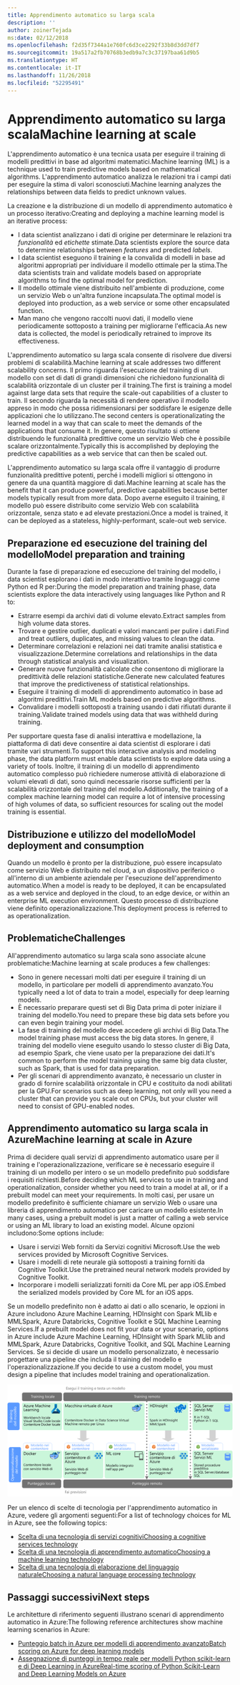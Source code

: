 ```yaml
---
title: Apprendimento automatico su larga scala
description: ''
author: zoinerTejada
ms:date: 02/12/2018
ms.openlocfilehash: f2d35f7344a1e760fc6d3ce2292f33b8d3dd7df7
ms.sourcegitcommit: 19a517a2fb70768b3edb9a7c3c37197baa61d9b5
ms.translationtype: HT
ms.contentlocale: it-IT
ms.lasthandoff: 11/26/2018
ms.locfileid: "52295491"
---
```

# <a name="machine-learning-at-scale"></a><span data-ttu-id="af765-102">Apprendimento automatico su larga scala</span><span class="sxs-lookup"><span data-stu-id="af765-102">Machine learning at scale</span></span>

<span data-ttu-id="af765-103">L'apprendimento automatico è una tecnica usata per eseguire il training di modelli predittivi in base ad algoritmi matematici.</span><span class="sxs-lookup"><span data-stu-id="af765-103">Machine learning (ML) is a technique used to train predictive models based on mathematical algorithms.</span></span> <span data-ttu-id="af765-104">L'apprendimento automatico analizza le relazioni tra i campi dati per eseguire la stima di valori sconosciuti.</span><span class="sxs-lookup"><span data-stu-id="af765-104">Machine learning analyzes the relationships between data fields to predict unknown values.</span></span>

<span data-ttu-id="af765-105">La creazione e la distribuzione di un modello di apprendimento automatico è un processo iterativo:</span><span class="sxs-lookup"><span data-stu-id="af765-105">Creating and deploying a machine learning model is an iterative process:</span></span>

* <span data-ttu-id="af765-106">I data scientist analizzano i dati di origine per determinare le relazioni tra *funzionalità* ed *etichette* stimate.</span><span class="sxs-lookup"><span data-stu-id="af765-106">Data scientists explore the source data to determine relationships between *features* and predicted *labels*.</span></span>
* <span data-ttu-id="af765-107">I data scientist eseguono il training e la convalida di modelli in base ad algoritmi appropriati per individuare il modello ottimale per la stima.</span><span class="sxs-lookup"><span data-stu-id="af765-107">The data scientists train and validate models based on appropriate algorithms to find the optimal model for prediction.</span></span>
* <span data-ttu-id="af765-108">Il modello ottimale viene distribuito nell'ambiente di produzione, come un servizio Web o un'altra funzione incapsulata.</span><span class="sxs-lookup"><span data-stu-id="af765-108">The optimal model is deployed into production, as a web service or some other encapsulated function.</span></span>
* <span data-ttu-id="af765-109">Man mano che vengono raccolti nuovi dati, il modello viene periodicamente sottoposto a training per migliorarne l'efficacia.</span><span class="sxs-lookup"><span data-stu-id="af765-109">As new data is collected, the model is periodically retrained to improve its effectiveness.</span></span>

<span data-ttu-id="af765-110">L'apprendimento automatico su larga scala consente di risolvere due diversi problemi di scalabilità.</span><span class="sxs-lookup"><span data-stu-id="af765-110">Machine learning at scale addresses two different scalability concerns.</span></span> <span data-ttu-id="af765-111">Il primo riguarda l'esecuzione del training di un modello con set di dati di grandi dimensioni che richiedono funzionalità di scalabilità orizzontale di un cluster per il training.</span><span class="sxs-lookup"><span data-stu-id="af765-111">The first is training a model against large data sets that require the scale-out capabilities of a cluster to train.</span></span> <span data-ttu-id="af765-112">Il secondo riguarda la necessità di rendere operativo il modello appreso in modo che possa ridimensionarsi per soddisfare le esigenze delle applicazioni che lo utilizzano.</span><span class="sxs-lookup"><span data-stu-id="af765-112">The second centers is operationalizating the learned model in a way that can scale to meet the demands of the applications that consume it.</span></span> <span data-ttu-id="af765-113">In genere, questo risultato si ottiene distribuendo le funzionalità predittive come un servizio Web che è possibile scalare orizzontalmente.</span><span class="sxs-lookup"><span data-stu-id="af765-113">Typically this is accomplished by deploying the predictive capabilities as a web service that can then be scaled out.</span></span>

<span data-ttu-id="af765-114">L'apprendimento automatico su larga scala offre il vantaggio di produrre funzionalità predittive potenti, perché i modelli migliori si ottengono in genere da una quantità maggiore di dati.</span><span class="sxs-lookup"><span data-stu-id="af765-114">Machine learning at scale has the benefit that it can produce powerful, predictive capabilities because better models typically result from more data.</span></span> <span data-ttu-id="af765-115">Dopo averne eseguito il training, il modello può essere distribuito come servizio Web con scalabilità orizzontale, senza stato e ad elevate prestazioni.</span><span class="sxs-lookup"><span data-stu-id="af765-115">Once a model is trained, it can be deployed as a stateless, highly-performant, scale-out web service.</span></span> 

## <a name="model-preparation-and-training"></a><span data-ttu-id="af765-116">Preparazione ed esecuzione del training del modello</span><span class="sxs-lookup"><span data-stu-id="af765-116">Model preparation and training</span></span>

<span data-ttu-id="af765-117">Durante la fase di preparazione ed esecuzione del training del modello, i data scientist esplorano i dati in modo interattivo tramite linguaggi come Python ed R per:</span><span class="sxs-lookup"><span data-stu-id="af765-117">During the model preparation and training phase, data scientists explore the data interactively using languages like Python and R to:</span></span>

* <span data-ttu-id="af765-118">Estrarre esempi da archivi dati di volume elevato.</span><span class="sxs-lookup"><span data-stu-id="af765-118">Extract samples from high volume data stores.</span></span>
* <span data-ttu-id="af765-119">Trovare e gestire outlier, duplicati e valori mancanti per pulire i dati.</span><span class="sxs-lookup"><span data-stu-id="af765-119">Find and treat outliers, duplicates, and missing values to clean the data.</span></span>
* <span data-ttu-id="af765-120">Determinare correlazioni e relazioni nei dati tramite analisi statistica e visualizzazione.</span><span class="sxs-lookup"><span data-stu-id="af765-120">Determine correlations and relationships in the data through statistical analysis and visualization.</span></span>
* <span data-ttu-id="af765-121">Generare nuove funzionalità calcolate che consentono di migliorare la predittività delle relazioni statistiche.</span><span class="sxs-lookup"><span data-stu-id="af765-121">Generate new calculated features that improve the predictiveness of statistical relationships.</span></span>
* <span data-ttu-id="af765-122">Eseguire il training di modelli di apprendimento automatico in base ad algoritmi predittivi.</span><span class="sxs-lookup"><span data-stu-id="af765-122">Train ML models based on predictive algorithms.</span></span>
* <span data-ttu-id="af765-123">Convalidare i modelli sottoposti a training usando i dati rifiutati durante il training.</span><span class="sxs-lookup"><span data-stu-id="af765-123">Validate trained models using data that was withheld during training.</span></span>

<span data-ttu-id="af765-124">Per supportare questa fase di analisi interattiva e modellazione, la piattaforma di dati deve consentire ai data scientist di esplorare i dati tramite vari strumenti.</span><span class="sxs-lookup"><span data-stu-id="af765-124">To support this interactive analysis and modeling phase, the data platform must enable data scientists to explore data using a variety of tools.</span></span> <span data-ttu-id="af765-125">Inoltre, il training di un modello di apprendimento automatico complesso può richiedere numerose attività di elaborazione di volumi elevati di dati, sono quindi necessarie risorse sufficienti per la scalabilità orizzontale del training del modello.</span><span class="sxs-lookup"><span data-stu-id="af765-125">Additionally, the training of a complex machine learning model can require a lot of intensive processing of high volumes of data, so sufficient resources for scaling out the model training is essential.</span></span>

## <a name="model-deployment-and-consumption"></a><span data-ttu-id="af765-126">Distribuzione e utilizzo del modello</span><span class="sxs-lookup"><span data-stu-id="af765-126">Model deployment and consumption</span></span>

<span data-ttu-id="af765-127">Quando un modello è pronto per la distribuzione, può essere incapsulato come servizio Web e distribuito nel cloud, a un dispositivo periferico o all'interno di un ambiente aziendale per l'esecuzione dell'apprendimento automatico.</span><span class="sxs-lookup"><span data-stu-id="af765-127">When a model is ready to be deployed, it can be encapsulated as a web service and deployed in the cloud, to an edge device, or within an enterprise ML execution environment.</span></span> <span data-ttu-id="af765-128">Questo processo di distribuzione viene definito operazionalizzazione.</span><span class="sxs-lookup"><span data-stu-id="af765-128">This deployment process is referred to as operationalization.</span></span>

## <a name="challenges"></a><span data-ttu-id="af765-129">Problematiche</span><span class="sxs-lookup"><span data-stu-id="af765-129">Challenges</span></span>

<span data-ttu-id="af765-130">All'apprendimento automatico su larga scala sono associate alcune problematiche:</span><span class="sxs-lookup"><span data-stu-id="af765-130">Machine learning at scale produces a few challenges:</span></span>

- <span data-ttu-id="af765-131">Sono in genere necessari molti dati per eseguire il training di un modello, in particolare per modelli di apprendimento avanzato.</span><span class="sxs-lookup"><span data-stu-id="af765-131">You typically need a lot of data to train a model, especially for deep learning models.</span></span>
- <span data-ttu-id="af765-132">È necessario preparare questi set di Big Data prima di poter iniziare il training del modello.</span><span class="sxs-lookup"><span data-stu-id="af765-132">You need to prepare these big data sets before you can even begin training your model.</span></span>
- <span data-ttu-id="af765-133">La fase di training del modello deve accedere gli archivi di Big Data.</span><span class="sxs-lookup"><span data-stu-id="af765-133">The model training phase must access the big data stores.</span></span> <span data-ttu-id="af765-134">In genere, il training del modello viene eseguito usando lo stesso cluster di Big Data, ad esempio Spark, che viene usato per la preparazione dei dati.</span><span class="sxs-lookup"><span data-stu-id="af765-134">It's common to perform the model training using the same big data cluster, such as Spark, that is used for data preparation.</span></span> 
- <span data-ttu-id="af765-135">Per gli scenari di apprendimento avanzato, è necessario un cluster in grado di fornire scalabilità orizzontale in CPU e costituito da nodi abilitati per la GPU.</span><span class="sxs-lookup"><span data-stu-id="af765-135">For scenarios such as deep learning, not only will you need a cluster that can provide you scale out on CPUs, but your cluster will need to consist of GPU-enabled nodes.</span></span>

## <a name="machine-learning-at-scale-in-azure"></a><span data-ttu-id="af765-136">Apprendimento automatico su larga scala in Azure</span><span class="sxs-lookup"><span data-stu-id="af765-136">Machine learning at scale in Azure</span></span>

<span data-ttu-id="af765-137">Prima di decidere quali servizi di apprendimento automatico usare per il training e l'operazionalizzazione, verificare se è necessario eseguire il training di un modello per intero o se un modello predefinito può soddisfare i requisiti richiesti.</span><span class="sxs-lookup"><span data-stu-id="af765-137">Before deciding which ML services to use in training and operationalization, consider whether you need to train a model at all, or if a prebuilt model can meet your requirements.</span></span> <span data-ttu-id="af765-138">In molti casi, per usare un modello predefinito è sufficiente chiamare un servizio Web o usare una libreria di apprendimento automatico per caricare un modello esistente.</span><span class="sxs-lookup"><span data-stu-id="af765-138">In many cases, using a prebuilt model is just a matter of calling a web service or using an ML library to load an existing model.</span></span> <span data-ttu-id="af765-139">Alcune opzioni includono:</span><span class="sxs-lookup"><span data-stu-id="af765-139">Some options include:</span></span> 

- <span data-ttu-id="af765-140">Usare i servizi Web forniti da Servizi cognitivi Microsoft.</span><span class="sxs-lookup"><span data-stu-id="af765-140">Use the web services provided by Microsoft Cognitive Services.</span></span>
- <span data-ttu-id="af765-141">Usare i modelli di rete neurale già sottoposti a training forniti da Cognitive Toolkit.</span><span class="sxs-lookup"><span data-stu-id="af765-141">Use the pretrained neural network models provided by Cognitive Toolkit.</span></span>
- <span data-ttu-id="af765-142">Incorporare i modelli serializzati forniti da Core ML per app iOS.</span><span class="sxs-lookup"><span data-stu-id="af765-142">Embed the serialized models provided by Core ML for an iOS apps.</span></span> 

<span data-ttu-id="af765-143">Se un modello predefinito non è adatto ai dati o allo scenario, le opzioni in Azure includono Azure Machine Learning, HDInsight con Spark MLlib e MMLSpark, Azure Databricks, Cognitive Toolkit e SQL Machine Learning Services.</span><span class="sxs-lookup"><span data-stu-id="af765-143">If a prebuilt model does not fit your data or your scenario, options in Azure include Azure Machine Learning, HDInsight with Spark MLlib and MMLSpark, Azure Databricks, Cognitive Toolkit, and SQL Machine Learning Services.</span></span> <span data-ttu-id="af765-144">Se si decide di usare un modello personalizzato, è necessario progettare una pipeline che includa il training del modello e l'operazionalizzazione.</span><span class="sxs-lookup"><span data-stu-id="af765-144">If you decide to use a custom model, you must design a pipeline that includes model training and operationalization.</span></span> 

![Opzioni di modelli in Azure](./images/machine-learning-model-training-and-deployment.png)

<span data-ttu-id="af765-146">Per un elenco di scelte di tecnologia per l'apprendimento automatico in Azure, vedere gli argomenti seguenti:</span><span class="sxs-lookup"><span data-stu-id="af765-146">For a list of technology choices for ML in Azure, see the following topics:</span></span>

- [<span data-ttu-id="af765-147">Scelta di una tecnologia di servizi cognitivi</span><span class="sxs-lookup"><span data-stu-id="af765-147">Choosing a cognitive services technology</span></span>](../technology-choices/cognitive-services.md)
- [<span data-ttu-id="af765-148">Scelta di una tecnologia di apprendimento automatico</span><span class="sxs-lookup"><span data-stu-id="af765-148">Choosing a machine learning technology</span></span>](../technology-choices/data-science-and-machine-learning.md)
- [<span data-ttu-id="af765-149">Scelta di una tecnologia di elaborazione del linguaggio naturale</span><span class="sxs-lookup"><span data-stu-id="af765-149">Choosing a natural language processing technology</span></span>](../technology-choices/natural-language-processing.md)

## <a name="next-steps"></a><span data-ttu-id="af765-150">Passaggi successivi</span><span class="sxs-lookup"><span data-stu-id="af765-150">Next steps</span></span>

<span data-ttu-id="af765-151">Le architetture di riferimento seguenti illustrano scenari di apprendimento automatico in Azure:</span><span class="sxs-lookup"><span data-stu-id="af765-151">The following reference architectures show machine learning scenarios in Azure:</span></span>

- [<span data-ttu-id="af765-152">Punteggio batch in Azure per modelli di apprendimento avanzato</span><span class="sxs-lookup"><span data-stu-id="af765-152">Batch scoring on Azure for deep learning models</span></span>](../../reference-architectures/ai/batch-scoring-deep-learning.md)
- [<span data-ttu-id="af765-153">Assegnazione di punteggi in tempo reale per modelli Python scikit-learn e di Deep Learning in Azure</span><span class="sxs-lookup"><span data-stu-id="af765-153">Real-time scoring of Python Scikit-Learn and Deep Learning Models on Azure</span></span>](../../reference-architectures/ai/realtime-scoring-python.md)